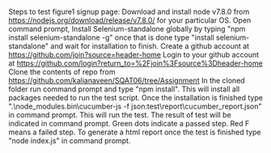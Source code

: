 Steps to test figure1 signup page:
Download and install node v7.8.0 from https://nodejs.org/download/release/v7.8.0/ for your particular OS.
Open command prompt, Install Selenium-standalone globally by typing "npm install selenium-standalone -g" once that is done type "install selenium-standalone" and wait for installation to finish.
Create a github account at https://github.com/join?source=header-home
Login to your github account at https://github.com/login?return_to=%2Fjoin%3Fsource%3Dheader-home
Clone the contents of repo from https://github.com/kalianaveen/SQAT06/tree/Assignment
In the cloned folder run command prompt and type "npm install". This will install all packages needed to run the test script.
Once the installation is finished type ".\node_modules\.bin\cucumber-js  -f json:test\report\cucumber_report.json" in command prompt. This will run the test. The result of test will be indicated in command prompt. Green dots indicate a passed step. Red F means a failed step.
To generate a html report once the test is finished type "node index.js" in command prompt.